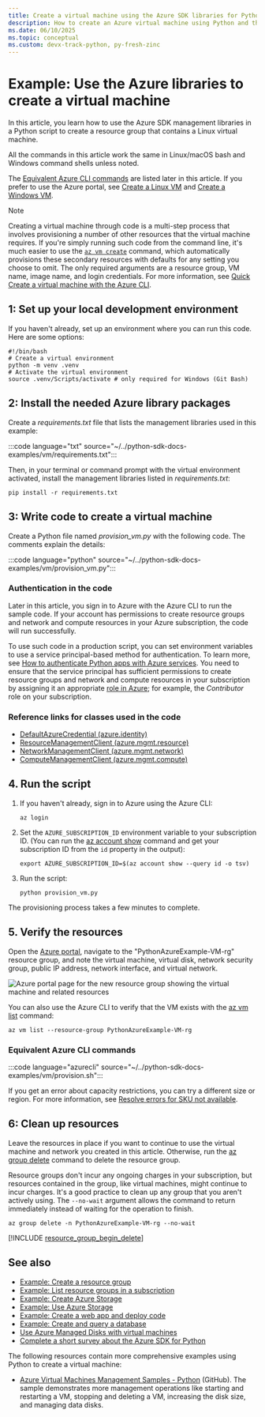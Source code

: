 ```yaml
---
title: Create a virtual machine using the Azure SDK libraries for Python
description: How to create an Azure virtual machine using Python and the Azure SDK management libraries.
ms.date: 06/10/2025
ms.topic: conceptual
ms.custom: devx-track-python, py-fresh-zinc
---
```


# Example: Use the Azure libraries to create a virtual machine

In this article, you learn how to use the Azure SDK management libraries in a Python script to create a resource group that contains a Linux virtual machine.

All the commands in this article work the same in Linux/macOS bash and Windows command shells unless noted.

The [Equivalent Azure CLI commands](#equivalent-azure-cli-commands) are listed later in this article. If you prefer to use the Azure portal, see [Create a Linux VM](/azure/virtual-machines/linux/quick-create-portal) and [Create a Windows VM](/azure/virtual-machines/windows/quick-create-portal).

> [!NOTE]
> Creating a virtual machine through code is a multi-step process that involves provisioning a number of other resources that the virtual machine requires. If you're simply running such code from the command line, it's much easier to use the [`az vm create`](/cli/azure/vm#az_vm_create) command, which automatically provisions these secondary resources with defaults for any setting you choose to omit. The only required arguments are a resource group, VM name, image name, and login credentials. For more information, see [Quick Create a virtual machine with the Azure CLI](/azure/virtual-machines/scripts/virtual-machines-windows-cli-sample-create-vm-quick-create).

## 1: Set up your local development environment

If you haven't already, set up an environment where you can run this code. Here are some options:

```AzureCLI
#!/bin/bash
# Create a virtual environment
python -m venv .venv
# Activate the virtual environment
source .venv/Scripts/activate # only required for Windows (Git Bash)
```

## 2: Install the needed Azure library packages

Create a *requirements.txt* file that lists the management libraries used in this example:

:::code language="txt" source="~/../python-sdk-docs-examples/vm/requirements.txt":::

Then, in your terminal or command prompt with the virtual environment activated, install the management libraries listed in *requirements.txt*:

```console
pip install -r requirements.txt
```

## 3: Write code to create a virtual machine

Create a Python file named *provision_vm.py* with the following code. The comments explain the details:

:::code language="python" source="~/../python-sdk-docs-examples/vm/provision_vm.py":::

### Authentication in the code

Later in this article, you sign in to Azure with the Azure CLI to run the sample code. If your account has permissions to create resource groups and network and compute resources in your Azure subscription, the code will run successfully.

To use such code in a production script, you can set environment variables to use a service principal-based method for authentication. To learn more, see [How to authenticate Python apps with Azure services](../authentication-overview.md). You need to ensure that the service principal has sufficient permissions to create resource groups and network and compute resources in your subscription by assigning it an appropriate [role in Azure](/azure/role-based-access-control/overview); for example, the *Contributor* role on your subscription.

### Reference links for classes used in the code

- [DefaultAzureCredential (azure.identity)](/python/api/azure-identity/azure.identity.defaultazurecredential)
- [ResourceManagementClient (azure.mgmt.resource)](/python/api/azure-mgmt-resource/azure.mgmt.resource.resourcemanagementclient)
- [NetworkManagementClient (azure.mgmt.network)](/python/api/azure-mgmt-network/azure.mgmt.network.networkmanagementclient)
- [ComputeManagementClient (azure.mgmt.compute)](/python/api/azure-mgmt-compute/azure.mgmt.compute.computemanagementclient)

## 4. Run the script

1. If you haven't already, sign in to Azure using the Azure CLI:

    ```azurecli
    az login
    ```

1. Set the `AZURE_SUBSCRIPTION_ID` environment variable to your subscription ID. (You can run the [az account show](/cli/azure/account#az-account-show) command and get your subscription ID from the `id` property in the output):

    ```azurecli
    export AZURE_SUBSCRIPTION_ID=$(az account show --query id -o tsv)
    ```

1. Run the script:

    ```console
    python provision_vm.py
    ```

The provisioning process takes a few minutes to complete.

## 5. Verify the resources

Open the [Azure portal](https://portal.azure.com), navigate to the "PythonAzureExample-VM-rg" resource group, and note the virtual machine, virtual disk, network security group, public IP address, network interface, and virtual network.

![Azure portal page for the new resource group showing the virtual machine and related resources](../../media/azure-sdk-example-virtual-machines/portal-vm-resources.png)

You can also use the Azure CLI to verify that the VM exists with the [az vm list](/cli/azure/vm#az-vm-list) command:

```azurecli
az vm list --resource-group PythonAzureExample-VM-rg
```

### Equivalent Azure CLI commands

:::code language="azurecli" source="~/../python-sdk-docs-examples/vm/provision.sh":::

If you get an error about capacity restrictions, you can try a different size or region. For more information, see [Resolve errors for SKU not available](/azure/azure-resource-manager/troubleshooting/error-sku-not-available).

## 6: Clean up resources

Leave the resources in place if you want to continue to use the virtual machine and network you created in this article. Otherwise, run the [az group delete](/cli/azure/group#az-group-delete) command to delete the resource group.

Resource groups don't incur any ongoing charges in your subscription, but resources contained in the group, like virtual machines, might continue to incur charges. It's a good practice to clean up any group that you aren't actively using. The `--no-wait` argument allows the command to return immediately instead of waiting for the operation to finish.

```azurecli
az group delete -n PythonAzureExample-VM-rg --no-wait
```

[!INCLUDE [resource_group_begin_delete](../../includes/resource-group-begin-delete.md)]

## See also

- [Example: Create a resource group](azure-sdk-example-resource-group.md)
- [Example: List resource groups in a subscription](azure-sdk-example-list-resource-groups.md)
- [Example: Create Azure Storage](azure-sdk-example-storage.md)
- [Example: Use Azure Storage](azure-sdk-example-storage-use.md)
- [Example: Create a web app and deploy code](azure-sdk-example-web-app.md)
- [Example: Create and query a database](azure-sdk-example-database.md)
- [Use Azure Managed Disks with virtual machines](azure-sdk-samples-managed-disks.md)
- [Complete a short survey about the Azure SDK for Python](https://microsoft.qualtrics.com/jfe/form/SV_bNFX0HECjzPWMiG?Q_CHL=docs)

The following resources contain more comprehensive examples using Python to create a virtual machine:

- [Azure Virtual Machines Management Samples - Python](https://github.com/Azure-Samples/virtual-machines-python-manage) (GitHub). The sample demonstrates more management operations like starting and restarting a VM, stopping and deleting a VM, increasing the disk size, and managing data disks.
